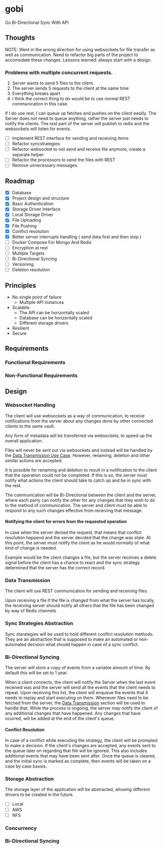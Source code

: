 # gobi

Go Bi-Directional Sync With API

## Thoughts

NOTE: Went in the wrong direction for using websockets for file transfer as well as communication. Need to refactor big parts of the project
to accomodate these changes. Lessons learned: always start with a design.

### Problems with multiple concurrent requests.

1. Server wants to send 5 files to the client.
2. The server sends 5 requests to the client at the same time
3. Everything breaks apart
4. I think the correct thing to do would be to use normal REST communication in this case.

If I do use rest, I can queue up fetches and pushes on the client easilly. The Server does not need to queue anything,
rather the server just needs to notify the clients. The rest part of the server will publish to redis and the websockets will
listen for events.

- [ ] Implement REST interface for sending and receiving items
- [ ] Refactor syncstrategies
- [ ] Refactor websocket to not send and receive file anymore, create a separate helper
- [ ] Refactor the processors to send the files with REST
- [ ] Remove unnecessary messages.

## Roadmap

- [x] Database
- [x] Project design and structure
- [x] Basic Authentication
- [x] Storage Driver Interface
- [x] Local Storage Driver
- [x] File Uploading
- [x] File Pushing
- [x] Conflict resolution
- [x] Better server interrupts handling ( send data first and then stop )
- [ ] Docker Compose For Mongo And Redis
- [ ] Encryption at rest
- [ ] Multiple Targets
- [ ] Bi-Directional Syncing
- [ ] Versioning
- [ ] Deletion resolution

## Principles

- No single point of failure
  - Multiple API instances
- Scalable
  - The API can be horizontally scaled
  - Database can be horizontally scaled
  - Different storage drivers
- Resilient
- Secure

## Requirements

### Functional Requirements

### Non-Functional Requirements

## Design

### Websocket Handling

The client will use websockets as a way of communication, to receive notifications from the server about any changes done by other connected
clients to the same vault. 

Any form of metadata will be transferred via websockets, to speed up the overall application.

Files will never be sent out via websockets and instead will be handled by the [Data Transmission Use Case](#data-transmission). However,
renaming, deletion and other similar actions are accepted.

It is possible for renaming and deletion to result in a notification to the client that the operation could not be completed. If this is so,
the server must notify what actions the client should take to catch up and be in sync with the rest. 

The communication will be Bi-Directional between the client and the server, where each party can notify the other for any changes that they
wish to do to the method of communication. The server and client must be able to respond to any such changes effective from receiving that
message.

#### Notifying the client for errors from the requested operation

In case when the server denied the request, that means that conflict resolution happend and the server decided that the change was stale. At
this point, the server must notify the client as he would normally of what kind of change is needed.

Example would be the client changes a file, but the server receives a delete signal before the client has a chance to react and the
sync strategy determined that the server has the correct record.

### Data Transmission

The client will use REST communication for sending and receiving files.

Upon receiving a file if the file is changed from what the server has locally, the receiving server should notify all others that the 
file has been changed by way of Redis channels

### Sync Strategies Abstraction

Sync starategies will be used to hold different conflict resolution methods. They are an abstraction that is supposed to make an automated
or non-automated decision what should happen in case of a sync conflict. 

### Bi-Directional Syncing

The server will store a copy of events from a variable amount of time. By default this will be set to 1 year.

When a client connects, the client will notify the Server when the last event received was and the server will send all the 
events that the client needs to repeat. Upon receiving this list, the client will enqueue the events that it needs to replay 
and start executing on them. Whenever files need to be fetched from the server, the [Data Transmission](#data-transmission)
section will be used to handle that. While the process is ongoing, the server may notify the client of any additional changes that have happened. Any changes that have
ocurred, will be added at the end of the client's queue.

#### Conflict Resolution

In case of a conflict while executing the strategy, the client will be prompted to make a decision. 
If the client's changes are accepted, any events sent to the queue later on regarding that file will be ignored. 
This also includes additional events that may have been sent after. Once the queue is cleared, and the initial sync is marked as complete,
then events will be taken on a case by case bassis.

### Storage Abstraction

The storage layer of the application will be abstracted, allowing different drivers to be created in the future.

- [ ] Local
- [ ] AWS
- [ ] NFS

### Concurrency

### Bi-Directional Syncing

